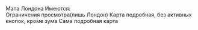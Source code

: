 Мапа Лондона
Имеются:  
  Ограничения просмотра(лишь Лондон)
  Карта подробная, без активных кнопок, кроме зума
  Сама подробная карта

